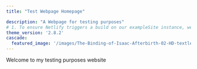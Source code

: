 ```yaml
---
title: "Test Webpage Homepage"

description: "A Webpage for testing purposes"
# 1. To ensure Netlify triggers a build on our exampleSite instance, we need to change a file in the exampleSite directory.
theme_version: '2.8.2'
cascade:
  featured_image: '/images/The-Binding-of-Isaac-Afterbirth-02-HD-textless.png'
---
```

Welcome to my testing purposes website 
